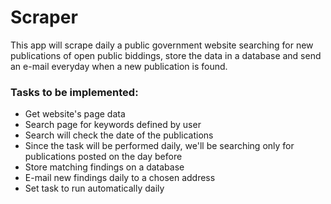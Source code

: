 # Scraper

This app will scrape daily a public government website searching for new publications of open public biddings, store the data in a database and send an e-mail everyday when a new publication is found.

### Tasks to be implemented:

* Get website's page data
* Search page for keywords defined by user
* Search will check the date of the publications
* Since the task will be performed daily, we'll be searching only for publications posted on the day before
* Store matching findings on a database
* E-mail new findings daily to a chosen address
* Set task to run automatically daily